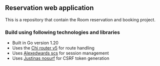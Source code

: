 ## Reservation web application

This is a repository that contain the Room reservation and booking project.

### Build using following technologies and libraries

- Built in Go version 1.20
- Uses the [Chi router v5](https://github.com/go-chi/chi/v5) for route handling
- Uses [Alexedwards scs](https://github.com/alexedwards/scs/v2) for session management
- Uses [Justinas nosurf](https://github.com/justinas/nosurf) for CSRF token generation
